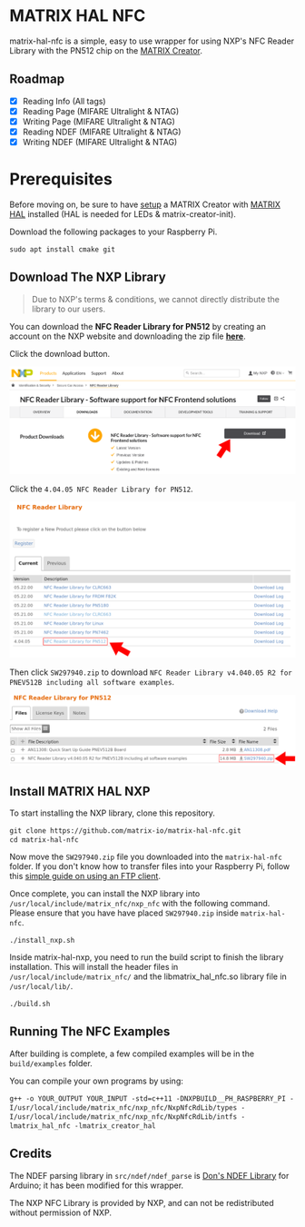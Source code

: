 # MATRIX HAL NFC

matrix-hal-nfc is a simple, easy to use wrapper for using NXP's NFC Reader Library with the PN512 chip on the [MATRIX Creator](https://matrix-io.github.io/matrix-documentation/matrix-creator/overview/).


## Roadmap
- [x] Reading Info (All tags)
- [x] Reading Page (MIFARE Ultralight & NTAG)
- [x] Writing Page (MIFARE Ultralight & NTAG)
- [x] Reading NDEF (MIFARE Ultralight & NTAG)
- [x] Writing NDEF (MIFARE Ultralight & NTAG)

# Prerequisites
Before moving on, be sure to have 
[setup](https://matrix-io.github.io/matrix-documentation/matrix-creator/device-setup/) a MATRIX Creator with 
[MATRIX HAL](https://matrix-io.github.io/matrix-documentation/matrix-hal/getting-started/installation-package/) 
installed (HAL is needed for LEDs & matrix-creator-init).

Download the following packages to your Raspberry Pi.
```
sudo apt install cmake git
```


## Download The NXP Library
> Due to NXP's terms & conditions, we cannot directly distribute the library to our users.

You can download the **NFC Reader Library for PN512** by creating an account on the NXP website and downloading the zip file [**here**](https://www.nxp.com/products/identification-security/secure-car-access/nfc-reader-library-software-support-for-nfc-frontend-solutions:NFC-READER-LIBRARY?tab=In-Depth_Tab#nogo).


Click the download button.

<img width=650 src="images/nxp_download_link.png"/>

Click the `4.04.05 NFC Reader Library for PN512`.

<img width=650 src="images/pn512_library.png"/>

Then click `SW297940.zip` to download `NFC Reader Library v4.040.05 R2 for PNEV512B including all software examples`.

<img width=650 src="images/pn512_zip.png"/>

## Install MATRIX HAL NXP

To start installing the NXP library, clone this repository.

```
git clone https://github.com/matrix-io/matrix-hal-nfc.git
cd matrix-hal-nfc
```

Now move the `SW297940.zip` file you downloaded into the `matrix-hal-nfc` folder. If you don't know how to transfer files into your Raspberry Pi, follow this [simple guide on using an FTP client](https://www.techmuzz.com/how-to/raspberrypi/transfer-files-raspberry-pi-computer/).

Once complete, you can install the NXP library into `/usr/local/include/matrix_nfc/nxp_nfc` with the following command. Please ensure that you have have placed `SW297940.zip` inside `matrix-hal-nfc`.

```
./install_nxp.sh
```

Inside matrix-hal-nxp, you need to run the build script to finish the library installation. This will install the header files in `/usr/local/include/matrix_nfc/` and the libmatrix_hal_nfc.so library file in `/usr/local/lib/`.

```
./build.sh
```

## Running The NFC Examples

After building is complete, a few compiled examples will be in the `build/examples` folder.

You can compile your own programs by using:
```
g++ -o YOUR_OUTPUT YOUR_INPUT -std=c++11 -DNXPBUILD__PH_RASPBERRY_PI -I/usr/local/include/matrix_nfc/nxp_nfc/NxpNfcRdLib/types -I/usr/local/include/matrix_nfc/nxp_nfc/NxpNfcRdLib/intfs -lmatrix_hal_nfc -lmatrix_creator_hal
```

## Credits

The NDEF parsing library in `src/ndef/ndef_parse` is [Don's NDEF Library](https://github.com/don/NDEF) for Arduino; it has been modified for this wrapper.

The NXP NFC Library is provided by NXP, and can not be redistributed without permission of NXP.
